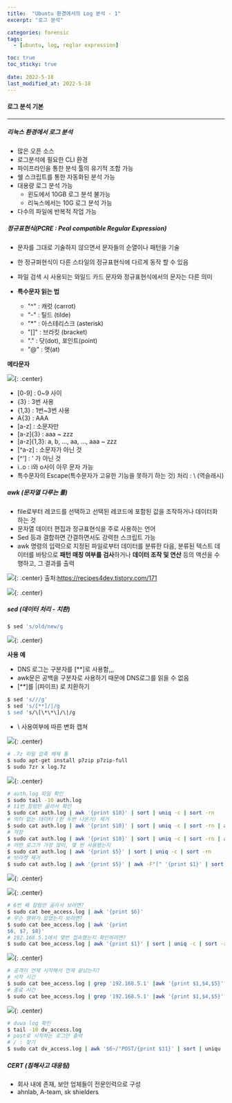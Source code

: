 ```yaml
---
title:  "Ubuntu 환경에서의 Log 분석 - 1"
excerpt: "로그 분석"

categories: forensic
tags:
  - [ubuntu, log, reglar expression]

toc: true
toc_sticky: true
 
date: 2022-5-18
last_modified_at: 2022-5-18
---
```


#### 로그 분석 기본
* * *
##### 리눅스 환경에서 로그 분석

- 많은 오픈 소스
- 로그분석에 필요한 CLI 환경
- 파이프라인을 통한 분석 툴의 유기적 조합 가능
- 쉘 스크립트를 통한 자동화된 분석 가능
- 대용량 로그 분석 가능
  - 윈도에서 10GB 로그 분석 불가능
  - 리눅스에서는 10G 로그 분석 가능
- 다수의 파일에 반복적 작업 가능

##### 정규표현식(PCRE : Peal compatible Regular Expression)

- 문자를 그대로 기술하지 않으면서 문자들의 순열이나 패턴을 기술
- 한 정규펴현식이 다른 스타일의 정규표현식에 다르게 동작 할 수 있음
- 파일 검색 시 사용되는 와일드 카드 문자와 정규표현식에서의 문자는 다른 의미

- **특수문자 읽는 법**
  - "^" : 캐럿 (carrot)
  - "-" : 틸드 (tilde)
  - "*" : 아스테리스크 (asterisk)
  - "[]" : 브라킷 (bracket)
  - "." : 닷(dot), 포인트(point)
  - "@" : 앳(at)

**메타문자**

![](../../assets/images/20220518-092908.png){: .center}

- [0-9]     : 0~9 사이
- {3}       : 3번 사용
- {1,3}     : 1번~3번 사용
- A{3}      : AAA
- [a-z]     : 소문자만
- [a-z]{3}  : aaa ~ zzz
- [a-z]{1,3}: a, b, ..., aa, ..., aaa ~ zzz
- [^a-z]    : 소문자가 아닌 것
- [^']      : ' 가 아닌 것
- i..o      : i와 o사이 아무 문자 가능
- 특수문자의 Escape(특수문자가 고유한 기능을 못하기 하는 것) 처리 : \ (역슬래시)
 
##### awk (문자열 다루는 툴)

- file로부터 레코드를 선택하고 선택된 레코드에 포함된 값을 조작하거나 데이터화 하는 것
- 문자열 데이터 편집과 정규표현식을 주로 사용하는 언어
- Sed 등과 결합하면     간결하면서도 강력한 스크립트 가능
- awk 명령의 입력으로 지정된 파일로부터 데이터를 분류한 다음, 분류된 텍스트 데이터를 바탕으로 **패턴 매칭 여부를 검사**하거나 **데이터 조작 및 연산** 등의 액션을 수행하고, 그 결과를 출력

![](../../assets/images/20220518-094735.png){: .center}
출처:https://recipes4dev.tistory.com/171

![](../../assets/images/20220518-102734.png){: .center}

##### sed (데이터 처리 - 치환)

```bash
$ sed 's/old/new/g
```

![](../../assets/images/20220518-102920.png){: .center}

**사용 예**
- DNS 로그는 구분자를 [**]로 사용함,,,
- awk문은 공백을 구분자로 사용하기 때문에 DNS로그를 읽을 수 없음
- [**]를 \|(파이프) 로 치환하기

```bash
$ sed 's///g'
$ sed 's/[**]/|/g
$ sed 's/\[\*\*\]/\|/g
```

- \ 사용여부에 따른 변화 캡쳐


![](../../assets/images/20220518-103535.png){: .center}


```bash
# .7z 파일 압축 해제 툴
$ sudo apt-get install p7zip p7zip-full
$ sudo 7zr x log.7z
```

![](../../assets/images/20220518-111421.png){: .center}

```bash
# auth.log 파일 확인
$ sudo tail -10 auth.log
# 11번 칼럼만 골라서 확인
$ sudo cat auth.log | awk '{print $10}' | sort | uniq -c | sort -rn
# 의미 없는 데이터 (한 두번 나온거) 제거
$ sudo cat auth.log | awk '{print $10}' | sort | uniq -c | sort -rn | awk '$1>2'
# 저장
$ sudo cat auth.log | awk '{print $10}' | sort | uniq -c | sort -rn | awk '$1>2' > my.log
# 어떤 로그가 가장 많이, 몇 번 사용됐는지
$ sudo cat auth.log | awk '{print $5}' | sort | uniq -c | sort -rn
# 브라켓 제거
$ sudo cat auth.log | awk '{print $5}' | awk -F"[" '{print $1}' | sort | uniq -c | sort -rn 
```

![](../../assets/images/20220518-111524.png){: .center}

![](../../assets/images/20220518-113304.png){: .center}

```bash
# 6번 째 칼럼만 골라서 보려면?
$ sudo cat bee_access.log | awk '{print $6}'
# 무슨 행위가 있었는지 보려면?
$ sudo cat bee_access.log | awk '{print 
$6, $7, $8}'
# 192.168.5.1에서 몇번 접속했는지 확인하려면?
$ sudo cat bee_access.log | awk '{print $1}' | sort | uniq -c | sort -rn
```

![](../../assets/images/20220518-105623.png){: .center}

``` bash
# 공격이 언제 시작해서 언제 끝났는지?
# 시작 시간
$ sudo cat bee_access.log | grep '192.168.5.1' |awk '{print $1,$4,$5}' | head -1
# 종료 시간
$ sudo cat bee_access.log | grep '192.168.5.1' |awk '{print $1,$4,$5}' | tail -1 
```

![](../../assets/images/20220518-105345.png){: .center}

```bash
# dvwa log 확인
$ tail -10 dv_access.log
# post로 시작하는 로그만 출력
# / : 찾기
$ sudo cat dv_access.log | awk '$6~/"POST/{print $11}' | sort | uniqu -c | sort -rn

```

##### CERT (침해사고 대응팀)
- 회사 내에 존재, 보안 업체들이 전문인력으로 구성
- ahnlab, A-team, sk shielders
